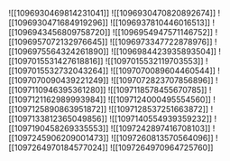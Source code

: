 ![[1096930469814231041]]
![[1096930470820892674]]
![[1096930471684919296]]
![[1096937810446016513]]
![[1096943456809758720]]
![[1096954947571146752]]
![[1096957072132976645]]
![[1096973347722878976]]
![[1096975564324261890]]
![[1096984423935893504]]
![[1097015531427618816]]
![[1097015532119703553]]
![[1097015532732043264]]
![[1097070089604460544]]
![[1097070090439221249]]
![[1097072823707856896]]
![[1097110946395361280]]
![[1097118578455670785]]
![[1097121162989993984]]
![[1097124000495554560]]
![[1097125890863951872]]
![[1097128537251663872]]
![[1097133812365049856]]
![[1097140554939359232]]
![[1097190458269335553]]
![[1097242897416708103]]
![[1097245906209001473]]
![[1097260813570564096]]
![[1097264970184577024]]
![[1097264970964725760]]
